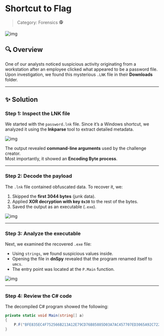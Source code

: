# Shortcut to Flag

> Category: Forensics 🕵️

![img](image1)

## 🔍 Overview

One of our analysts noticed suspicious activity originating from a workstation after an employee clicked what appeared to be a password file.  
Upon investigation, we found this mysterious `.LNK` file in their **Downloads** folder.

---

## ✨ Solution

### Step 1: Inspect the LNK file
We started with the `password.lnk` file. Since it’s a Windows shortcut, we analyzed it using the **lnkparse** tool to extract detailed metadata.

![img](image2)

The output revealed **command-line arguments** used by the challenge creator.  
Most importantly, it showed an **Encoding Byte process**.

---

### Step 2: Decode the payload
The `.lnk` file contained obfuscated data. To recover it, we:

1. Skipped the **first 3044 bytes** (junk data).  
2. Applied **XOR decryption with key `0x38`** to the rest of the bytes.  
3. Saved the output as an executable (`.exe`).  

![img](image3)

---

### Step 3: Analyze the executable
Next, we examined the recovered `.exe` file:

- Using `strings`, we found suspicious values inside.  
- Opening the file in **dnSpy** revealed that the program renamed itself to `umcs`.  
- The entry point was located at the `P.Main` function.  

![img](image4)

---

### Step 4: Review the C# code
The decompiled C# program showed the following:

```csharp
private static void Main(string[] a)
{
    P.F("BFE835EC4F752566B213A12E79CD76B85885D03A7AC457707ED3065A92C7229EE2574D045F1D");
}
